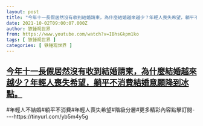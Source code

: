 ```yaml
---
layout: post
title: "今年十一長假居然沒有收到結婚請柬，為什麼結婚越來越少？年輕人喪失希望，躺平不消費結婚意願降到冰點。"
date: 2021-10-02T09:00:07.000Z
author: 铁锤观世界
from: https://www.youtube.com/watch?v=IBhsGkpm1ko
tags: [ 铁锤观世界 ]
categories: [ 铁锤观世界 ]
---
```

<!--1633165207000-->
[今年十一長假居然沒有收到結婚請柬，為什麼結婚越來越少？年輕人喪失希望，躺平不消費結婚意願降到冰點。](https://www.youtube.com/watch?v=IBhsGkpm1ko)
------

<div>
#年輕人不結婚#躺平不消費#年輕人喪失希望#階級分層#更多精彩內容點擊訂閱----https://tinyurl.com/yb5m4y5g
</div>
